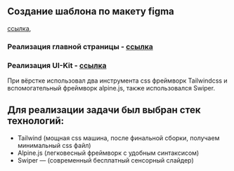## Создание шаблона по макету figma

[ссылка]( https://vk.cc/clg1QO), 

### Реализация главной страницы - [ссылка]( http://u1928479.isp.regruhosting.ru/crait/)

### Реализация UI-Kit - [ссылка]( http://u1928479.isp.regruhosting.ru/crait/ui.html)

При вёрстке использовал два инструмента css фреймворк Tailwindcss и вспомогательный фреймворк alpine.js, также использовался Swiper.

## Для реализации задачи был выбран стек технологий:
 * Tailwind (мощная css машина, после финальной сборки, получаем минимальный css файл)
 * Alpine.js (легковесный фреймворк с удобным синтаксисом)
 * Swiper — (современный бесплатный сенсорный слайдер)